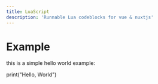 ```yaml
---
title: LuaScript
description: 'Runnable Lua codeblocks for vue & nuxtjs'
---
```


# Example

this is a simple hello world example:

<lua-script>
print("Hello, World")
</lua-script>